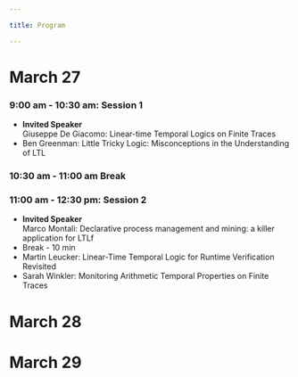 ```yaml
---

title: Program

---
```


<h1>March 27</h1>


<h3>9:00 am - 10:30 am: Session 1  </h3>
<ul role="list">
    <li> <b>Invited Speaker</b><br>
    	Giuseppe De Giacomo: Linear-time Temporal Logics on Finite Traces</li>
    <li>Ben Greenman: Little Tricky Logic: Misconceptions in the Understanding of LTL </li>

</ul>

<h3>10:30 am - 11:00 am   Break</h3>

<h3>11:00 am - 12:30 pm:  Session 2</h3>
<ul role="list">
    <li> <b>Invited Speaker</b><br> 
        Marco Montali:  Declarative process management and mining: a killer application for LTLf</li>
    <li>Break - 10 min</li>
    <li>Martin Leucker: Linear-Time Temporal Logic for Runtime Verification Revisited</li>
    <li>Sarah Winkler: Monitoring Arithmetic Temporal Properties on Finite Traces</li>
</ul>


<h1>March 28</h1>

<h1>March 29</h1>